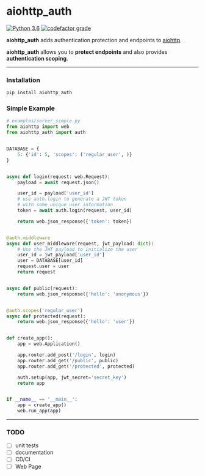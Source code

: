 # aiohttp_auth

[![Python 3.6](https://img.shields.io/badge/python-3.6-brightgreen.svg?style=flat-square)](https://www.python.org/downloads/release/python-360?style=flat-square)
[![codefactor grade](https://www.codefactor.io/repository/github/mgurdal/aiohttp_auth/badge?style=flat-square)](https://www.codefactor.io/repository/github/mgurdal/aiohttp_auth/badge?style=flat-square)


**aiohttp_auth** adds authentication protection and endpoints to [aiohttp](https://github.com/aio-libs/aiohttp). 

**aiohttp_auth** allows you to **protect endpoints** and also provides **authentication scoping**.

------

### Installation
```bash
pip install aiohttp_auth
```

### Simple Example
```python
# examples/server_simple.py
from aiohttp import web
from aiohttp_auth import auth


DATABASE = {
    5: {'id': 5, 'scopes': ('regular_user', )}
}


async def login(request: web.Request):
    payload = await request.json()

    user_id = payload['user_id']
    # use auth.login to generate a JWT token
    # with some unique user information
    token = await auth.login(request, user_id)

    return web.json_response({'token': token})


@auth.middleware
async def user_middleware(request, jwt_payload: dict):
    # Use the JWT payload to initialize the user
    user_id = jwt_payload['user_id']
    user = DATABASE[user_id]
    request.user = user
    return request


async def public(request):
    return web.json_response({'hello': 'anonymous'})


@auth.scopes('regular_user')
async def protected(request):
    return web.json_response({'hello': 'user'})


def create_app():
    app = web.Application()

    app.router.add_post('/login', login)
    app.router.add_get('/public', public)
    app.router.add_get('/protected', protected)

    auth.setup(app, jwt_secret='secret_key')
    return app


if __name__ == '__main__':
    app = create_app()
    web.run_app(app)

```
----
### TODO

- [ ] unit tests
- [ ] documentation
- [ ] CD/CI
- [ ] Web Page
